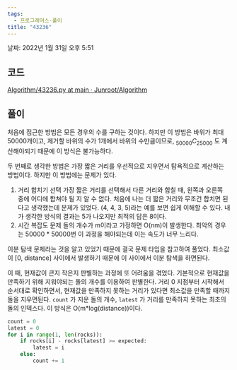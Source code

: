 ```yaml
---
tags:
  - 프로그래머스-풀이
title: "43236"
---
```


날짜: 2022년 1월 31일 오후 5:51

## 코드

[Algorithm/43236.py at main · Junroot/Algorithm](https://github.com/Junroot/Algorithm/blob/main/programmers/43236.py)

## 풀이

처음에 접근한 방법은 모든 경우의 수를 구하는 것이다. 하지만 이 방법은 바위가 최대 50000개이고, 제거할 바위의 수가 1개에서 바위의 수만큼이므로, $_{50000}C_{25000}$ 도 계산해야되기 때문에 이 방식은 불가능하다.

두 번째로 생각한 방법은 가장 짧은 거리를 우선적으로 지우면서 탐욕적으로 계산하는 방법이다. 하지만 이 방법에는 문제가 있다.

1. 거리 합치기 선택
가장 짧은 거리를 선택해서 다른 거리와 합칠 때, 왼쪽과 오른쪽 중에 어디에 합쳐야 될 지 알 수 없다. 처음에 나는 더 짧은 거리와 무조건 합치면 된다고 생각했는데 문제가 있었다. (4, 4, 3, 5)라는 예를 보면 쉽게 이해할 수 있다. 내가 생각한 방식의 결과는 5가 나오지만 최적의 답은 8이다.
2. 시간 복잡도 문제
돌의 개수가 m이라고 가정하면 O(nm)이 발생한다. 최악의 경우는 50000 * 50000번 이 과정을 해야되는데 이는 속도가 너무 느리다.

이분 탐색 문제라는 것을 알고 있었기 때문에 결국 문제 타입을 참고하여 풀었다. 최소값이 [0, distance] 사이에서 발생하기 때문에 이 사이에서 이분 탐색을 하면된다.

이 때, 현재값이 큰지 작은지 판별하는 과정에 또 어려움을 겪었다. 기본적으로 현재값을 만족하기 위해 지워야되는 돌의 개수를 이용하여 판별한다. 거리 0 지점부터 시작해서 순서대로 확인하면서, 현재값을 만족하지 못하는 거리가 있다면 최소값을 만족할 때까지 돌을 지우면된다. `count` 가 지운 돌의 개수, `latest` 가 거리를 만족하지 못하는 최초의 돌의 인덱스다. 이 방식은 O(m*log(distance))이다.

```python
count = 0
latest = 0
for i in range(1, len(rocks)):
    if rocks[i] - rocks[latest] >= expected:
        latest = i
    else:
        count += 1
```
